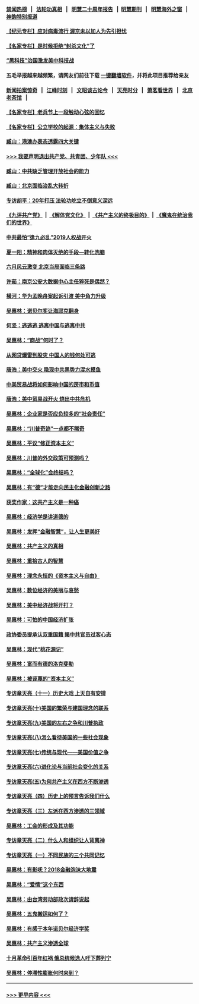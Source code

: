 #### [禁闻热榜](热点新闻.md?=0)  &nbsp;&nbsp;|&nbsp;&nbsp; [法轮功真相](https://github.com/gfw-breaker/truth/blob/master/README.md?=0) &nbsp;&nbsp;|&nbsp;&nbsp; [明慧二十周年报告](https://github.com/gfw-breaker/mh-reports/blob/master/README.md?=0) &nbsp;&nbsp;|&nbsp;&nbsp;[明慧期刊](https://github.com/gfw-breaker/mh-qikan) &nbsp;&nbsp;|&nbsp;&nbsp; [明慧海外之窗](https://github.com/gfw-breaker/mh-news/blob/master/README.md?=0) &nbsp;&nbsp;|&nbsp;&nbsp; [神韵特别报道](https://github.com/gfw-breaker/mh-news/blob/master/shenyun.md?=0)
#### [【纪元专栏】应对病毒流行 渥京未以加人为先引担忧](../pages/nsc423/n11875714.md?t=03130631) 
#### [【名家专栏】是时候拒绝“封杀文化”了](../pages/nsc423/n11814093.md?t=03130631) 
#### [“黑科技”治国激发美中科技战](../pages/nsc423/n11638056.md?t=03130631) 
#### 五毛举报越来越频繁，请网友们前往下载 [一键翻墙软件](https://github.com/gfw-breaker/ssr-accounts)，并将此项目推荐给亲友
#### [新闻拍案惊奇](https://github.com/gfw-breaker/banned-news/blob/master/pages/link4.md) &nbsp;&nbsp;|&nbsp;&nbsp; [江峰时刻](https://github.com/gfw-breaker/banned-news/blob/master/pages/link4.md) &nbsp;&nbsp;|&nbsp;&nbsp; [文昭谈古论今](https://github.com/gfw-breaker/banned-news/blob/master/pages/link4.md) &nbsp;&nbsp;|&nbsp;&nbsp; [天亮时分](https://github.com/gfw-breaker/banned-news/blob/master/pages/link4.md) &nbsp;&nbsp;|&nbsp;&nbsp; [萧茗看世界](https://github.com/gfw-breaker/banned-news/blob/master/pages/link4.md) &nbsp;&nbsp;|&nbsp;&nbsp; [北京老茶馆](https://github.com/gfw-breaker/banned-news/blob/master/pages/link4.md) &nbsp;&nbsp;|&nbsp;&nbsp; 
#### [【名家专栏】老兵节上一段触动心弦的回忆](../pages/nsc423/n11646016.md?t=03130631) 
#### [【名家专栏】公立学校的起源：集体主义与失败](../pages/nsc423/n11601833.md?t=03130631) 
#### [臧山：港澳办表态透露四大关键](../pages/nsc423/n11421628.md?t=03130631) 
#### [>>> 我要声明退出共产党、共青团、少年队 <<<](https://github.com/begood0513/goodnews/blob/master/quit/letter.md) 
#### [臧山：中共缺乏管理开放社会的能力](../pages/nsc423/n11407457.md?t=03130631) 
#### [臧山：北京面临治乱大转折](../pages/nsc423/n11406895.md?t=03130631) 
#### [专访胡平：20年打压 法轮功屹立不倒意义深远](../pages/nsc423/n11398800.md?t=03130631) 
#### [《九评共产党》](https://github.com/begood0513/9ping.md/blob/master/README.md) &nbsp;|&nbsp; [《解体党文化》](../../../../jtdwh.md/blob/master/README.md)  &nbsp;|&nbsp; [《共产主义的终极目的》](../../../../gczydzjmd.md/blob/master/README.md) &nbsp;|&nbsp; [《魔鬼在统治我们的世界》](../../../../mgztzwmdsj.md/blob/master/README.md) 
#### [中共最怕“逢九必乱”2019人权战开火](../pages/nsc423/n11385248.md?t=03130631) 
#### [夏一阳：精神和肉体灭绝的手段—转化洗脑](../pages/nsc423/n11368250.md?t=03130631) 
#### [六月风云激变 北京当局面临三条路](../pages/nsc423/n11313668.md?t=03130631) 
#### [许茹：南京公安大数据中心主任猝死是偶然？](../pages/nsc423/n11064744.md?t=03130631) 
#### [横河：华为孟晚舟案起诉引渡 美中角力升级](../pages/nsc423/n11027230.md?t=03130631) 
#### [吴惠林：诺贝尔奖让海耶克翻身](../pages/nsc423/n10890049.md?t=03130631) 
#### [何坚：逃逃逃 逃离中国与逃离中共](../pages/nsc423/n10592891.md?t=03130631) 
#### [吴惠林：“商战”何时了？](../pages/nsc423/n10573558.md?t=03130631) 
#### [从网贷爆雷到股灾 中国人的钱何处可逃](../pages/nsc423/n10572800.md?t=03130631) 
#### [唐浩：美中交火 隐现中共黑势力混水摸鱼](../pages/nsc423/n10544040.md?t=03130631) 
#### [中美贸易战将如何影响中国的房市和币值](../pages/nsc423/n10543697.md?t=03130631) 
#### [唐浩：美中贸易战开火 烧出中共危机](../pages/nsc423/n10540126.md?t=03130631) 
#### [吴惠林：企业家是否应负较多的“社会责任”](../pages/nsc423/n10535022.md?t=03130631) 
#### [吴惠林：“川普奇迹”一点都不稀奇](../pages/nsc423/n10512808.md?t=03130631) 
#### [吴惠林：平议“修正资本主义”](../pages/nsc423/n10495724.md?t=03130631) 
#### [吴惠林：川普的外交政策可预测吗？](../pages/nsc423/n10462387.md?t=03130631) 
#### [吴惠林：“全球化”会终结吗？](../pages/nsc423/n10452838.md?t=03130631) 
#### [吴惠林：有“德”才能走向民主化金融创新之路](../pages/nsc423/n10432292.md?t=03130631) 
#### [获奖作家：这共产主义是一种癌](../pages/nsc423/n10431541.md?t=03130631) 
#### [吴惠林：经济学是讲道德的](../pages/nsc423/n10398014.md?t=03130631) 
#### [吴惠林：发挥“金融智慧”，让人生更美好](../pages/nsc423/n10375019.md?t=03130631) 
#### [吴惠林：共产主义的真相](../pages/nsc423/n10351394.md?t=03130631) 
#### [吴惠林：重拾古人的智慧](../pages/nsc423/n10337691.md?t=03130631) 
#### [吴惠林：理念永恒的《资本主义与自由》](../pages/nsc423/n10316274.md?t=03130631) 
#### [吴惠林：数位经济的美丽与哀愁](../pages/nsc423/n10292946.md?t=03130631) 
#### [吴惠林：美中经济战将开打？](../pages/nsc423/n10258825.md?t=03130631) 
#### [吴惠林：可怕的中国经济扩张](../pages/nsc423/n10219147.md?t=03130631) 
#### [政协委员提承认双重国籍 揭中共官员过客心态](../pages/nsc423/n10208809.md?t=03130631) 
#### [吴惠林：现代“桃花源记”](../pages/nsc423/n10185234.md?t=03130631) 
#### [吴惠林：富而有德的洛克斐勒](../pages/nsc423/n10142264.md?t=03130631) 
#### [吴惠林：被诬蔑的“资本主义”](../pages/nsc423/n10124816.md?t=03130631) 
#### [专访章天亮（十一）历史大戏 上天自有安排](../pages/nsc423/n10094905.md?t=03130631) 
#### [专访章天亮(十)美国的繁荣与建国理念的联系](../pages/nsc423/n10094899.md?t=03130631) 
#### [专访章天亮(九)美国的左右之争和川普执政](../pages/nsc423/n10094889.md?t=03130631) 
#### [专访章天亮(八)怎么看待美国的一些社会现象](../pages/nsc423/n10094857.md?t=03130631) 
#### [专访章天亮(七)传统与现代——美国价值之争](../pages/nsc423/n10093140.md?t=03130631) 
#### [专访章天亮(六)进化论与当前社会变化的关系](../pages/nsc423/n10092036.md?t=03130631) 
#### [专访章天亮(五)为何共产主义在西方不断渗透](../pages/nsc423/n10083620.md?t=03130631) 
#### [专访章天亮（四）历史上的预言告诉我们什么](../pages/nsc423/n10083606.md?t=03130631) 
#### [专访章天亮（三）左派在西方渗透的三领域](../pages/nsc423/n10081115.md?t=03130631) 
#### [吴惠林：工会的形成及其功能](../pages/nsc423/n10080633.md?t=03130631) 
#### [专访章天亮（二）什么人和组织让人背离神](../pages/nsc423/n10076637.md?t=03130631) 
#### [专访章天亮（一）不同民族的三个共同记忆](../pages/nsc423/n10074188.md?t=03130631) 
#### [吴惠林：有影呒？2018金融泡沫大地震](../pages/nsc423/n10040534.md?t=03130631) 
#### [吴惠林：“爱情”这个东西](../pages/nsc423/n10019423.md?t=03130631) 
#### [吴惠林：由台湾劳动部政次请辞说起](../pages/nsc423/n9979679.md?t=03130631) 
#### [吴惠林：五鬼搬运如何了？](../pages/nsc423/n9925338.md?t=03130631) 
#### [吴惠林：有感于本年诺贝尔经济学奖](../pages/nsc423/n9871883.md?t=03130631) 
#### [吴惠林：共产主义渗透全球](../pages/nsc423/n9812748.md?t=03130631) 
#### [十月革命引百年红祸 俄总统候选人吁下葬列宁](../pages/nsc423/n9810182.md?t=03130631) 
#### [吴惠林：停滞性膨胀何时来到？](../pages/nsc423/n9764136.md?t=03130631) 

----
#### [ >>> 更早内容 <<< ](../indexes/nsc423-earlier.md)
